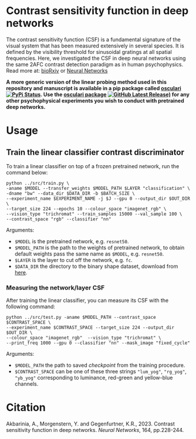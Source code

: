 # Contrast sensitivity function in deep networks


The contrast sensitivity function (CSF) is a fundamental signature of the visual system that has been measured 
extensively in several species. It is defined by the visibility threshold for sinusoidal gratings at all spatial 
frequencies. Here, we investigated the CSF in deep neural networks using the same 2AFC contrast detection paradigm 
as in human psychophysics. Read more at: 
[bioRxiv](https://www.biorxiv.org/content/biorxiv/early/2023/04/26/2023.01.06.523034.full.pdf)
or [Neural Networks](https://www.sciencedirect.com/science/article/abs/pii/S0893608023002186)

**A more generic version of the linear probing method used in this repository and manuscript is available in a pip package
called [osculari](https://pypi.org/project/osculari/) [![PyPi Status](https://img.shields.io/pypi/v/osculari.svg)](https://pypi.org/project/osculari/). Use the [osculari package](https://github.com/ArashAkbarinia/osculari) 
[![GitHub Latest Release)](https://img.shields.io/github/v/release/ArashAkbarinia/osculari?logo=github)](https://github.com/ArashAkbarinia/osculari) for any other psychophysical experiments you wish to conduct with pretrained deep networks.**

# Usage

## Train the linear classifier contrast discriminator

To train a linear classifier on top of a frozen pretrained network, run the command below:

```shell
python ../src/train.py \ 
-aname $MODEL --transfer_weights $MODEL_PATH $LAYER "classification" \
-dname "bw" --data_dir $DATA_DIR -b $BATCH_SIZE \
--experiment_name $EXPERIMENT_NAME -j $J --gpu 0 --output_dir $OUT_DIR \
--target_size 224 --epochs 10 --colour_space "imagenet_rgb" \
--vision_type "trichromat" --train_samples 15000 --val_sample 100 \
--contrast_space "rgb" --classifier "nn"
```
Arguments:
* `$MODEL` is the pretrained network, e.g. `resnet50`.
* `$MODEL_PATH` is the path to the weights of pretrained network, to obtain 
default weights pass the same name as `$MODEL`, e.g. `resnet50`.
* `$LAYER` is the layer to cut off the network, e.g. `fc`.
* `$DATA_DIR` the directory to the binary shape dataset, download from [here](https://www.dropbox.com/scl/fi/8si474aalbtssgpe19v09/binary_shapes.zip?rlkey=2ln2gs6dets0xm2qo6ue2qdys&dl=0).

### Measuring the network/layer CSF

After training the linear classifier, you can measure its CSF with the following command:

```shell
python ../src/test.py -aname $MODEL_PATH --contrast_space $CONTRAST_SPACE \
--experiment_name $CONTRAST_SPACE --target_size 224 --output_dir $OUT_DIR \
--colour_space "imagenet_rgb"  --vision_type "trichromat" \
--print_freq 1000 --gpu 0 --classifier "nn" --mask_image "fixed_cycle"
```

Arguments:
* `$MODEL_PATH` the path to saved *checkpoint* from the training procedure.
* `$CONTRAST_SPACE` can be one of these three strings 
`"lum_yog"`, `"rg_yog"`, `"yb_yog"` corresponding to luminance, red-green 
and yellow-blue channels.

# Citation

Akbarinia, A., Morgenstern, Y. and Gegenfurtner, K.R., 2023. Contrast sensitivity function in deep networks. 
*Neural Networks*, 164, pp.228-244.
